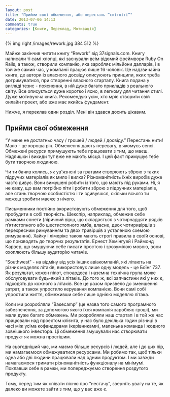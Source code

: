 ```yaml
---
layout: post
title: "Прийми свої обмеження, або перестань “скігліті”"
date: 2013-07-06 14:13
comments: true
categories: [Книги, Переклад, Мотивація]
---
```


{% img right /images/rework.jpg  384 512 %}


Майже закінчив читати книгу “Rework” від 37signals.com. Книгу написали ті самі хлопці, які заснували всім відомий фреймворк Ruby On Rails, а також, створили компанію, яка заробляє мільйони далларів, і в той же самий час, у компанії працює лише 16 чоловік. Це надзвичайна книга, де автори  із власного досвіду описуюють принципи, яких треба дотримуватися, при створенні власного стартапу. Книга подана у вигляді тезис - пояснення, в ній дуже багато прикладів з реального світу. Все описується дуже коротко і ясно, в легкому для читання стилі. Дуже мотивуюча книга. Рекомендую усім, хто мріє створити свій онлайн проект, або вже має якийсь фундамент. 

Нижче, я переклав один розділ. Мені він здався досить цікавим.

<!-- more -->

Прийми свої обмеження
----------------------

“У мене не достатньо часу / грошей / людей / досвіду.” Перестань нити! Мало  - це  хороша річ. Обмеження дають перевагу, в якомусь сенсі. Обмежені ресурси примушують тебе працювати з тим, що маєш. Надлишки і викиди тут вже не мають місця. І цей факт примушує тебе бути творчою людиною. 

Чи ти бачив колись, як ув'язнені за гратами створюють зброю з таких підручих матеріалів як мило і вилка? Різноманітність їхніх виробів дуже часто дивує. Вони вимушені робити із того, що мають під руками. Ні, я не кажу, що вам потрібно піти і робити зброю з підручних матеріалів, але стань творчою особистістю і ти здивуєшся, скільки всього ти можеш зробити маєже з нічого.

Письменники постійно вкористовують обмеження для того, щоб пробудити в собі творчість. Шекспір, наприклад, обмежив себе рамками сонети  (ліричний вірш, що складається з чотирнадцяти рядків п’ятистопного або шестистопного ямба, власне, двох чотиривіршів з перехресним римуванням та двох тривіршів з усталеною схемою римування). Хайку і лімерікс також мають строгі правила в своїй основі, що призводять до творчих результатів. Ернест Хемінгуей і Раймонд Карвер, що змушуючи себе писати простою і зрозумілою мовою, вони охоплюють більшу аудиторію читачів. 

“Southwest” - на відміну від усіх інших авіакомпаній, які літають на різних моделях літаків, використовує лише одну модель - це Боїнг 737. Як результат, кожен пілот, стюардеса і наземна технічна група може обслуговувати будь-який з літаків. До того ж, всі запчастини які у них є, підходять до кожного з літаків. Все це разом призвело до зменшення затрат, а також упростило керування компанією. Вони самі собі упростили життя, обмеживши себе лише однією моделлю літака.

Коли ми розробляли “Basecamp” (це назва того самого програмного забезпечення, за допомогою якого їхня компанія заробляє гроші), ми мали дуже багато обмежень. Ми розробляли наш стартап і в той же час працювали над проектом клієнта, у нас було декілька годин різниці в часі між усіма кофандерами (керівниками), маленька команда і жодного зовнішього інвестора. Ці обмеження змушували нас створювати продукт як можна простішим.    

На сьогодніший час, ми маємо більше ресурсів і людей, але і до цих пір, ми намагаємося обмежуватися ресурсами. Ми робимо так, щоб тільки одна або дві людини працювали над одним продуктом. І ми завжди намагаємося тримати різноманітність функціоналу на мінімумі.  Поклавши себе в рамки, ми попереджуємо створення роздутого продукту. 

Тому, перед тим як співати пісню про “нестачу”, зверніть увагу на те, як далеко ви можете зайти з тим, що у вас вже є. 

